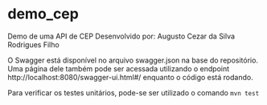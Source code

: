 # demo_cep
Demo de uma API de CEP 
Desenvolvido por: Augusto Cezar da Silva Rodrigues Filho

O Swagger está disponível no arquivo swagger.json na base do repositório. Uma página dele também pode ser acessada utilizando o endpoint http://localhost:8080/swagger-ui.html#/ enquanto o código está rodando.

Para verificar os testes unitários, pode-se ser utilizado o comando ``mvn test``